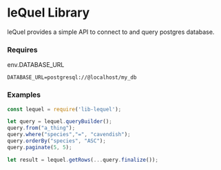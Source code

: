 leQuel Library
===

leQuel provides a simple API to connect to and query postgres database.

### Requires
env.DATABASE_URL
```
DATABASE_URL=postgresql://@localhost/my_db
```


### Examples
```javascript
const lequel = require('lib-lequel');

let query = lequel.queryBuilder();
query.from("a_thing");
query.where("species","=", "cavendish");
query.orderBy("species", "ASC");
query.paginate(5, 5);

let result = lequel.getRows(...query.finalize());
```


